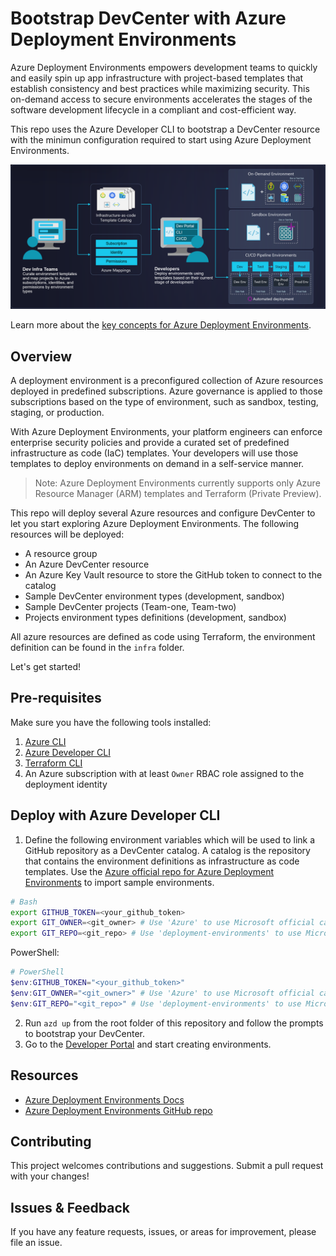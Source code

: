 # Bootstrap DevCenter with Azure Deployment Environments

Azure Deployment Environments empowers development teams to quickly and easily spin up app infrastructure with project-based templates that establish consistency and best practices while maximizing security. This on-demand access to secure environments accelerates the stages of the software development lifecycle in a compliant and cost-efficient way.

This repo uses the Azure Developer CLI to bootstrap a DevCenter resource with the minimun configuration required to start using Azure Deployment Environments.

![Diagram](./assets/azure-deployment-environments-diagram.png)

Learn more about the [key concepts for Azure Deployment Environments](https://learn.microsoft.com/en-us/azure/deployment-environments/overview-what-is-azure-deployment-environments).

## Overview

A deployment environment is a preconfigured collection of Azure resources deployed in predefined subscriptions. Azure governance is applied to those subscriptions based on the type of environment, such as sandbox, testing, staging, or production.

With Azure Deployment Environments, your platform engineers can enforce enterprise security policies and provide a curated set of predefined infrastructure as code (IaC) templates. Your developers will use those templates to deploy environments on demand in a self-service manner.

> Note: Azure Deployment Environments currently supports only Azure Resource Manager (ARM) templates and Terraform (Private Preview).

This repo will deploy several Azure resources and configure DevCenter to let you start exploring Azure Deployment Environments. The following resources will be deployed:

- A resource group
- An Azure DevCenter resource
- An Azure Key Vault resource to store the GitHub token to connect to the catalog
- Sample DevCenter environment types (development, sandbox)
- Sample DevCenter projects (Team-one, Team-two)
- Projects environment types definitions (development, sandbox)

All azure resources are defined as code using Terraform, the environment definition can be found in the `infra` folder.

Let's get started!

## Pre-requisites

Make sure you have the following tools installed:

1. [Azure CLI](https://docs.microsoft.com/en-us/cli/azure/install-azure-cli)
2. [Azure Developer CLI](https://learn.microsoft.com/en-us/azure/developer/azure-developer-cli/)
3. [Terraform CLI](https://learn.hashicorp.com/tutorials/terraform/install-cli)
4. An Azure subscription with at least `Owner` RBAC role assigned to the deployment identity

## Deploy with Azure Developer CLI

1. Define the following environment variables which will be used to link a GitHub repository as a DevCenter catalog. A catalog is the repository that contains the environment definitions as infrastructure as code templates. Use the [Azure official repo for Azure Deployment Environments](https://github.com/Azure/deployment-environments) to import sample environments.

```bash
# Bash
export GITHUB_TOKEN=<your_github_token>
export GIT_OWNER=<git_owner> # Use 'Azure' to use Microsoft official catalog
export GIT_REPO=<git_repo> # Use 'deployment-environments' to use Microsoft official catalog
```

PowerShell:
```PowerShell
# PowerShell
$env:GITHUB_TOKEN="<your_github_token>"
$env:GIT_OWNER="<git_owner>" # Use 'Azure' to use Microsoft official catalog
$env:GIT_REPO="<git_repo>" # Use 'deployment-environments' to use Microsoft official catalog
```

2. Run `azd up` from the root folder of this repository and follow the prompts to bootstrap your DevCenter.
3. Go to the [Developer Portal](https://devportal.microsoft.com) and start creating environments.

## Resources

- [Azure Deployment Environments Docs](https://learn.microsoft.com/en-us/azure/deployment-environments/overview-what-is-azure-deployment-environments)
- [Azure Deployment Environments GitHub repo](link_to_sample_templates_repository)

## Contributing

This project welcomes contributions and suggestions. Submit a pull request with your changes!

## Issues & Feedback

If you have any feature requests, issues, or areas for improvement, please file an issue.